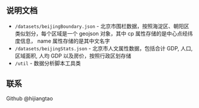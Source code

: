 ## 说明文档

* `/datasets/beijingBoundary.json` - 北京市围栏数据，按照海淀区、朝阳区类似划分，每个区域是一个 geojson 对象，其中 cp 属性存储的是中心点经纬度信息， name 属性存储的是其中文名字
* `/datasets/beijingStats.json` - 北京市人文属性数据，包括合计 GDP, 人口, 区域面积, 人均 GDP 以及房价，按照行政区划存储
* `/util` - 数据分析脚本工具类 

## 联系

Github @hijiangtao